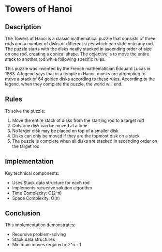 <h1>Towers of Hanoi</h1>

<h2>Description</h2>

The Towers of Hanoi is a classic mathematical puzzle that consists of three rods and a number of disks of different sizes which can slide onto any rod. The puzzle starts with the disks neatly stacked in ascending order of size on one rod, creating a conical shape. The objective is to move the entire stack to another rod while following specific rules.

This puzzle was invented by the French mathematician Édouard Lucas in 1883. A legend says that in a temple in Hanoi, monks are attempting to move a stack of 64 golden disks according to these rules. According to the legend, when they complete the puzzle, the world will end.

<h2>Rules</h2>

To solve the puzzle:

1. Move the entire stack of disks from the starting rod to a target rod
2. Only one disk can be moved at a time
3. No larger disk may be placed on top of a smaller disk
4. Disks can only be moved if they are the topmost disk on a stack
5. The puzzle is complete when all disks are stacked in ascending order on the target rod

<h2>Implementation</h2>

Key technical components:

- Uses Stack data structure for each rod
- Implements recursive solution algorithm
- Time Complexity: O(2^n)
- Space Complexity: O(n)

<h2>Conclusion</h2>

This implementation demonstrates:

- Recursive problem-solving
- Stack data structures
- Minimum moves required = 2^n - 1